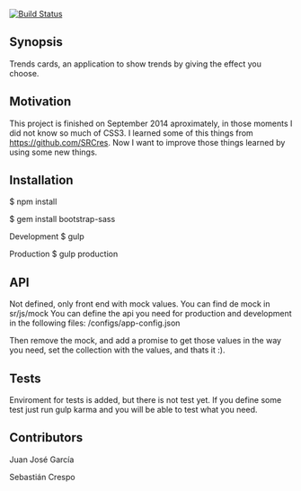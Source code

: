 [![Build Status](https://travis-ci.org/jotaoncode/trends.svg?branch=static-server)](https://travis-ci.org/jotaoncode/trends)
## Synopsis

Trends cards, an application to show trends by giving the effect you choose.

## Motivation

This project is finished on September 2014 aproximately, in those moments I did not know so much of CSS3. I learned some of this things from https://github.com/SRCres.
Now I want to improve those things learned by using some new things.

## Installation

$ npm install

$ gem install bootstrap-sass

Development
$ gulp

Production
$ gulp production

## API

Not defined, only front end with mock values. You can find de mock in sr/js/mock
You can define the api you need for production and development in the following
files:
/configs/app-config.json

Then remove the mock, and add a promise to get those values in the way you need,
set the collection with the values, and thats it :).

## Tests

Enviroment for tests is added, but there is not test yet.
If you define some test just run gulp karma and you will be able to
test what you need.

## Contributors

Juan José García

Sebastián Crespo
